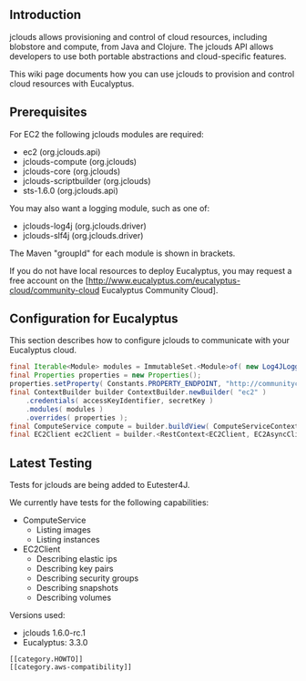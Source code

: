 ## Introduction
jclouds allows provisioning and control of cloud resources, including blobstore and compute, from Java and Clojure. The jclouds API allows developers to use both portable abstractions and cloud-specific features.

This wiki page documents how you can use jclouds to provision and control cloud resources with Eucalyptus.

## Prerequisites
For EC2 the following jclouds modules are required:

* ec2 (org.jclouds.api)
* jclouds-compute (org.jclouds)
* jclouds-core (org.jclouds)
* jclouds-scriptbuilder (org.jclouds)
* sts-1.6.0 (org.jclouds.api)

You may also want a logging module, such as one of:

* jclouds-log4j (org.jclouds.driver)
* jclouds-slf4j (org.jclouds.driver)

The Maven "groupId" for each module is shown in brackets.

If you do not have local resources to deploy Eucalyptus, you may request a free account on the [http://www.eucalyptus.com/eucalyptus-cloud/community-cloud Eucalyptus Community Cloud].

## Configuration for Eucalyptus
This section describes how to configure jclouds to communicate with your Eucalyptus cloud.

```java
final Iterable<Module> modules = ImmutableSet.<Module>of( new Log4JLoggingModule( ) );
final Properties properties = new Properties();
properties.setProperty( Constants.PROPERTY_ENDPOINT, "http://communitycloud.eucalyptus.com:8773/services/Eucalyptus/" );
final ContextBuilder builder ContextBuilder.newBuilder( "ec2" )
    .credentials( accessKeyIdentifier, secretKey )
    .modules( modules )
    .overrides( properties );
final ComputeService compute = builder.buildView( ComputeServiceContext.class ).getComputeService();
final EC2Client ec2Client = builder.<RestContext<EC2Client, EC2AsyncClient>>build( ).getApi();
```

## Latest Testing
Tests for jclouds are being added to Eutester4J.

We currently have tests for the following capabilities:

* ComputeService
    * Listing images 
    * Listing instances
* EC2Client
    * Describing elastic ips
    * Describing key pairs
    * Describing security groups
    * Describing snapshots
    * Describing volumes

Versions used:

* jclouds 1.6.0-rc.1
* Eucalyptus: 3.3.0

~~~~~~~~~~~~~~~~~~
[[category.HOWTO]]
[[category.aws-compatibility]]